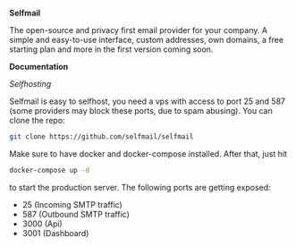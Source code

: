 **Selfmail**

The open-source and privacy first email provider for your company. A simple and easy-to-use interface, custom addresses, own domains, a free starting plan and more in the first version coming soon.

**Documentation**

*Selfhosting*

Selfmail is easy to selfhost, you need a vps with access to port 25 and 587 (some providers may block these ports, due to spam abusing). You can clone the repo:

```bash
git clone https://github.com/selfmail/selfmail
```

Make sure to have docker and docker-compose installed. After that, just hit

```bash
docker-compose up -d
```

to start the production server. The following ports are getting exposed:

- 25 (Incoming SMTP traffic)
- 587 (Outbound SMTP traffic)
- 3000 (Api)
- 3001 (Dashboard)

